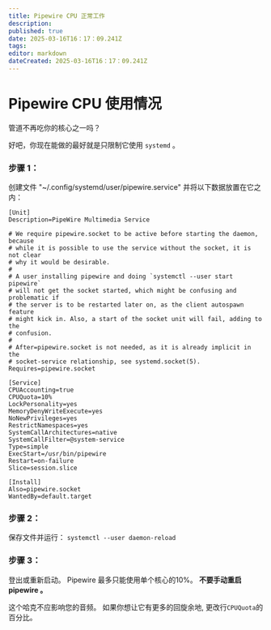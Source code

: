 ```yaml
---
title: Pipewire CPU 正常工作
description:
published: true
date: 2025-03-16T16：17：09.241Z
tags:
editor: markdown
dateCreated: 2025-03-16T16：17：09.241Z
---
```


# Pipewire CPU 使用情况

管道不再吃你的核心之一吗？

好吧，你现在能做的最好就是只限制它使用 `systemd` 。

### 步骤 1：

创建文件 "~/.config/systemd/user/pipewire.service" 并将以下数据放置在它之内：

```
[Unit]
Description=PipeWire Multimedia Service

# We require pipewire.socket to be active before starting the daemon, because
# while it is possible to use the service without the socket, it is not clear
# why it would be desirable.
#
# A user installing pipewire and doing `systemctl --user start pipewire`
# will not get the socket started, which might be confusing and problematic if
# the server is to be restarted later on, as the client autospawn feature
# might kick in. Also, a start of the socket unit will fail, adding to the
# confusion.
#
# After=pipewire.socket is not needed, as it is already implicit in the
# socket-service relationship, see systemd.socket(5).
Requires=pipewire.socket

[Service]
CPUAccounting=true
CPUQuota=10%
LockPersonality=yes
MemoryDenyWriteExecute=yes
NoNewPrivileges=yes
RestrictNamespaces=yes
SystemCallArchitectures=native
SystemCallFilter=@system-service
Type=simple
ExecStart=/usr/bin/pipewire
Restart=on-failure
Slice=session.slice

[Install]
Also=pipewire.socket
WantedBy=default.target
```

### 步骤 2：

保存文件并运行： `systemctl --user daemon-reload`

### 步骤 3：

登出或重新启动。 Pipewire 最多只能使用单个核心的10%。 **不要手动重启 pipewire 。**

这个哈克不应影响您的音频。
如果你想让它有更多的回旋余地, 更改行`CPUQuota`的百分比。